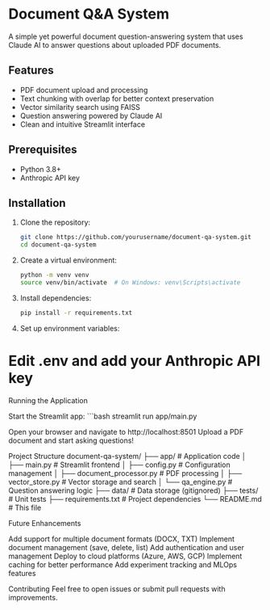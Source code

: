 # Document Q&A System

A simple yet powerful document question-answering system that uses Claude AI to answer questions about uploaded PDF documents.

## Features

- PDF document upload and processing
- Text chunking with overlap for better context preservation
- Vector similarity search using FAISS
- Question answering powered by Claude AI
- Clean and intuitive Streamlit interface

## Prerequisites

- Python 3.8+
- Anthropic API key

## Installation

1. Clone the repository:
   ```bash
   git clone https://github.com/yourusername/document-qa-system.git
   cd document-qa-system

2. Create a virtual environment:
    ```bash
    python -m venv venv
    source venv/bin/activate  # On Windows: venv\Scripts\activate

3. Install dependencies:
    ```bash
    pip install -r requirements.txt

4. Set up environment variables:
# Edit .env and add your Anthropic API key


Running the Application

Start the Streamlit app:
    ```bash
    streamlit run app/main.py

Open your browser and navigate to http://localhost:8501
Upload a PDF document and start asking questions!

Project Structure
document-qa-system/
├── app/                    # Application code
│   ├── main.py            # Streamlit frontend
│   ├── config.py          # Configuration management
│   ├── document_processor.py  # PDF processing
│   ├── vector_store.py    # Vector storage and search
│   └── qa_engine.py       # Question answering logic
├── data/                  # Data storage (gitignored)
├── tests/                 # Unit tests
├── requirements.txt       # Project dependencies
└── README.md             # This file

Future Enhancements

Add support for multiple document formats (DOCX, TXT)
Implement document management (save, delete, list)
Add authentication and user management
Deploy to cloud platforms (Azure, AWS, GCP)
Implement caching for better performance
Add experiment tracking and MLOps features

Contributing
Feel free to open issues or submit pull requests with improvements.

